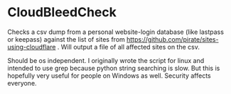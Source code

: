 # CloudBleedCheck
Checks a csv dump from a personal website-login database (like lastpass or keepass) against the list of sites from https://github.com/pirate/sites-using-cloudflare . Will output a file of all affected sites on the csv.

Should be os independent. I originally wrote the script for linux and intended to use grep because python string searching is slow. But this is hopefully very useful for people on Windows as well. Security affects everyone. 
